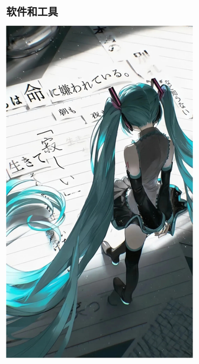 # 软件和工具

![image.png](https://raw.githubusercontent.com/lishiyu2006/picgo/main/cdning/202509291733500.png)
